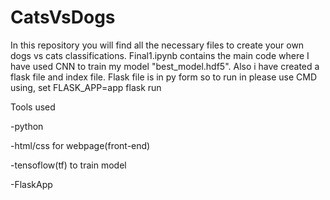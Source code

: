 # CatsVsDogs
In this repository you will find all the necessary files to create your own dogs vs cats classifications. Final1.ipynb contains the main code where I have used CNN to train my model "best_model.hdf5". Also i have created a flask file and index file. Flask file is in py form so to run in please use CMD using,
    set FLASK_APP=app
    flask run

Tools used

-python

-html/css for webpage(front-end)

-tensoflow(tf) to train model

-FlaskApp 
